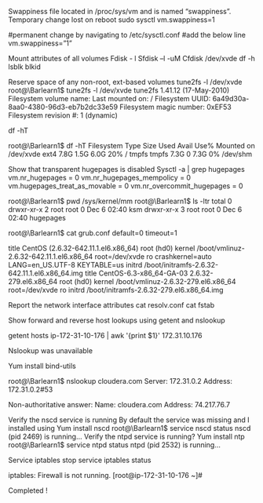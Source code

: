 Swappiness
file located in /proc/sys/vm and is named “swappiness”.
Temporary change lost on reboot
sudo sysctl vm.swappiness=1

#permanent change by navigating to /etc/sysctl.conf
#add the below line
vm.swappiness=”1”

Mount attributes of all volumes
Fdisk - l
Sfdisk –l -uM
Cfdisk /dev/xvde
df -h
lsblk
blkid

Reserve space of any non-root, ext-based volumes
tune2fs -l /dev/xvde
root@\Barlearn1$ tune2fs -l /dev/xvde
tune2fs 1.41.12 (17-May-2010)
Filesystem volume name: 
Last mounted on: /
Filesystem UUID: 6a49d30a-8aa0-4380-96d3-eb7b2dc33e59
Filesystem magic number: 0xEF53
Filesystem revision #: 1 (dynamic)

df -hT

root@\Barlearn1$ df -hT
Filesystem Type Size Used Avail Use% Mounted on
/dev/xvde ext4 7.8G 1.5G 6.0G 20% /
tmpfs tmpfs 7.3G 0 7.3G 0% /dev/shm

Show that transparent hugepages is disabled
Sysctl -a | grep hugepages
vm.nr_hugepages = 0
vm.nr_hugepages_mempolicy = 0
vm.hugepages_treat_as_movable = 0
vm.nr_overcommit_hugepages = 0

root@\Barlearn1$ pwd
/sys/kernel/mm
root@\Barlearn1$ ls -ltr
total 0
drwxr-xr-x 2 root root 0 Dec 6 02:40 ksm
drwxr-xr-x 3 root root 0 Dec 6 02:40 hugepages

root@\Barlearn1$ cat grub.conf
default=0
timeout=1

title CentOS (2.6.32-642.11.1.el6.x86_64)
root (hd0)
kernel /boot/vmlinuz-2.6.32-642.11.1.el6.x86_64 root=/dev/xvde ro crashkernel=auto LANG=en_US.UTF-8 KEYTABLE=us
initrd /boot/initramfs-2.6.32-642.11.1.el6.x86_64.img
title CentOS-6.3-x86_64-GA-03 2.6.32-279.el6.x86_64
root (hd0)
kernel /boot/vmlinuz-2.6.32-279.el6.x86_64 root=/dev/xvde ro
initrd /boot/initramfs-2.6.32-279.el6.x86_64.img

Report the network interface attributes
cat resolv.conf
cat fstab

Show forward and reverse host lookups using getent and nslookup

getent hosts ip-172-31-10-176 | awk '{print $1}'
172.31.10.176

Nslookup was unavailable

Yum install bind-utils

root@\Barlearn1$ nslookup cloudera.com
Server: 172.31.0.2
Address: 172.31.0.2#53

Non-authoritative answer:
Name: cloudera.com
Address: 74.217.76.7

Verify the nscd service is running
By default the service was missing and I installed using
Yum install nscd
root@\Barlearn1$ service nscd status
nscd (pid 2469) is running...
Verify the ntpd service is running?
Yum install ntp
root@\Barlearn1$ service ntpd status
ntpd (pid 2532) is running...

Service iptables stop
service iptables status

iptables: Firewall is not running.
[root@ip-172-31-10-176 ~]#

Completed !

